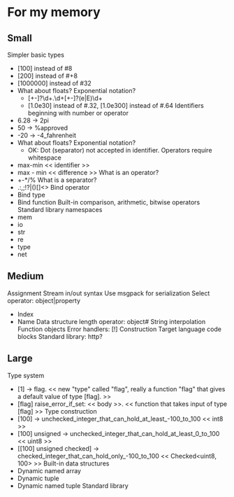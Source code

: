 # For my memory

## Small

Simpler basic types
* [100] instead of #8
* [200] instead of #+8
* [1000000] instead of #32
* What about floats? Exponential notation?
  * [+\-]?\d+\.\d+[+\-]?(e|E)\d+
  * [1.0e30] instead of #.32, [1.0e300] instead of #.64
Identifiers beginning with number or operator
* 6.28 -> 2pi
* 50 -> %approved
* -20 -> -4_fahrenheit
* What about floats? Exponential notation?
  * OK: Dot (separator) not accepted in identifier.
Operators require whitespace
* max-min << identifier >>
* max - min << difference >>
What is an operator?
* +-*/%
What is a separator?
* .:,;!?|()[]<>
Bind operator
* Bind type
* Bind function
Built-in comparison, arithmetic, bitwise operators
Standard library namespaces
* mem
* io
* str
* re
* type
* net

## Medium

Assignment
Stream in/out syntax
Use msgpack for serialization
Select operator: object|property
* Index
* Name
Data structure length operator: object#
String interpolation
Function objects
Error handlers: [!]
Construction
Target language code blocks
Standard library: http?

## Large

Type system
* [1] -> flag. << new "type" called "flag", really a function "flag" that gives a default value of type [flag]. >>
* [flag] raise_error_if_set: << body >>. << function that takes input of type [flag] >>
Type construction
* [100] -> unchecked_integer_that_can_hold_at_least_-100_to_100 << int8 >>
* [100] unsigned -> unchecked_integer_that_can_hold_at_least_0_to_100 << uint8 >>
* [[100] unsigned checked] -> checked_integer_that_can_hold_only_-100_to_100 << Checked<uint8, 100> >> 
Built-in data structures
* Dynamic named array
* Dynamic tuple
* Dynamic named tuple
Standard library
